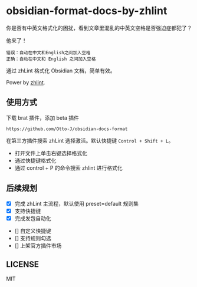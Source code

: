# obsidian-format-docs-by-zhlint

你是否有中英文格式化的困扰，看到文章里混乱的中英文空格是否强迫症都犯了？

他来了！

```text
错误：自动在中文和English之间加入空格
正确：自动在中文和 English 之间加入空格
```

通过 zhLint 格式化 Obsidian 文档，简单有效。

Power by [zhlint](https://github.com/zhlint-project/zhlint).

## 使用方式

下载 brat 插件，添加 beta 插件

```text
https://github.com/Otto-J/obsidian-docs-format
```

在第三方插件搜索 zhLint 选择激活。默认快捷键 `Control + Shift + L`。

- 打开文件上单击右键选择格式化
- 通过快捷键格式化
- 通过 control + P 的命令搜索 zhlint 进行格式化

## 后续规划

- [x] 完成 zhLint 主流程，默认使用 preset=default 规则集
- [x] 支持快捷键
- [x] 完成发包自动化
- [] 自定义快捷键
- [] 支持规则勾选
- [] 上架官方插件市场

## LICENSE

MIT
